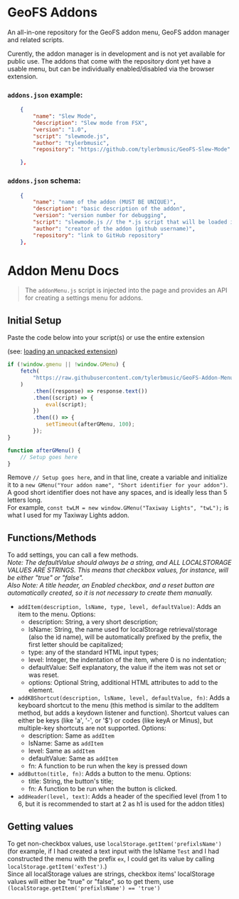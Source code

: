 # GeoFS Addons

An all-in-one repository for the GeoFS addon menu, GeoFS addon manager and related scripts.

Curently, the addon manager is in development and is not yet available for public use. The addons that come with the repository dont yet have a usable menu, but can be individually enabled/disabled via the browser extension.

### `addons.json` example:

```json
	{
		"name": "Slew Mode",
		"description": "Slew mode from FSX",
		"version": "1.0",
		"script": "slewmode.js",
		"author": "tylerbmusic",
		"repository": "https://github.com/tylerbmusic/GeoFS-Slew-Mode"

	},
```

### `addons.json` schema:

```json
	{
		"name": "name of the addon (MUST BE UNIQUE)",
		"description": "basic description of the addon",
		"version": "version number for debugging",
		"script": "slewmode.js // the *.js script that will be loaded into the page",
		"author": "creator of the addon (github username)",
		"repository": "link to GitHub repository"
	},
```

# Addon Menu Docs

> The `addonMenu.js` script is injected into the page and provides an API for creating a settings menu for addons.

## Initial Setup

Paste the code below into your script(s) or use the entire extension

(see: [loading an unpacked extension](https://developer.chrome.com/docs/extensions/get-started/tutorial/hello-world#load-unpacked))

```javascript
if (!window.gmenu || !window.GMenu) {
	fetch(
		"https://raw.githubusercontent.com/tylerbmusic/GeoFS-Addon-Menu/refs/heads/main/addonMenu.js"
	)
		.then((response) => response.text())
		.then((script) => {
			eval(script);
		})
		.then(() => {
			setTimeout(afterGMenu, 100);
		});
}

function afterGMenu() {
	// Setup goes here
}
```

Remove `// Setup goes here`, and in that line, create a variable and initialize it to a `new GMenu("Your addon name", "Short identifier for your addon")`. A good short identifier does not have any spaces, and is ideally less than 5 letters long.  
For example, `const twLM = new window.GMenu("Taxiway Lights", "twL");` is what I used for my Taxiway Lights addon.

## Functions/Methods

To add settings, you can call a few methods.  
_Note: The defaultValue should always be a string, and ALL LOCALSTORAGE VALUES ARE STRINGS. This means that checkbox values, for instance, will be either "true" or "false"._  
_Also Note: A title header, an Enabled checkbox, and a reset button are automatically created, so it is not necessary to create them manually._

- `addItem(description, lsName, type, level, defaultValue)`: Adds an item to the menu. Options:
  - description: String, a very short description;
  - lsName: String, the name used for localStorage retrieval/storage (also the id name), will be automatically prefixed by the prefix, the first letter should be capitalized;
  - type: any of the standard HTML input types;
  - level: Integer, the indentation of the item, where 0 is no indentation;
  - defaultValue: Self explanatory, the value if the item was not set or was reset.
  - options: Optional String, additional HTML attributes to add to the element.
- `addKBShortcut(description, lsName, level, defaultValue, fn)`: Adds a keyboard shortcut to the menu (this method is similar to the addItem method, but adds a keydown listener and function). Shortcut values can either be keys (like 'a', '-', or '$') or codes (like keyA or Minus), but multiple-key shortcuts are not supported. Options:
  - description: Same as `addItem`
  - lsName: Same as `addItem`
  - level: Same as `addItem`
  - defaultValue: Same as `addItem`
  - fn: A function to be run when the key is pressed down
- `addButton(title, fn)`: Adds a button to the menu. Options:
  - title: String, the button's title;
  - fn: A function to be run when the button is clicked.
- `addHeader(level, text)`: Adds a header of the specified level (from 1 to 6, but it is recommended to start at 2 as h1 is used for the addon titles)

## Getting values

To get non-checkbox values, use `localStorage.getItem('prefixlsName')` (for example, if I had created a text input with the lsName `Test` and I had constructed the menu with the prefix `ex`, I could get its value by calling `localStorage.getItem('exTest')`.)  
Since all localStorage values are strings, checkbox items' localStorage values will either be "true" or "false", so to get them, use `(localStorage.getItem('prefixlsName') == 'true')`
